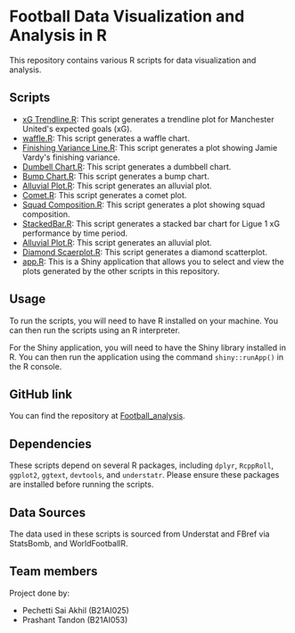 # Football Data Visualization and Analysis in R

This repository contains various R scripts for data visualization and analysis.

## Scripts

- [xG Trendline.R](xG_Trendline.R): This script generates a trendline plot for Manchester United's expected goals (xG).
- [waffle.R](waffle.R): This script generates a waffle chart.
- [Finishing Variance Line.R](Finishing_Variance_Line.R): This script generates a plot showing Jamie Vardy's finishing variance.
- [Dumbell Chart.R](Dumbell_Chart.R): This script generates a dumbbell chart.
- [Bump Chart.R](Bump_Chart.R): This script generates a bump chart.
- [Alluvial Plot.R](Alluvial.R): This script generates an alluvial plot.
- [Comet.R](Comet.R): This script generates a comet plot.
- [Squad Composition.R](Squad_Composition.R): This script generates a plot showing squad composition.
- [StackedBar.R](StackedBar.R): This script generates a stacked bar chart for Ligue 1 xG performance by time period.
- [Alluvial Plot.R](Alluvial.R): This script generates an alluvial plot.
- [Diamond Scaerplot.R](Diamond_Scatterplot.R): This script generates a diamond scatterplot.
- [app.R](app.R): This is a Shiny application that allows you to select and view the plots generated by the other scripts in this repository.

## Usage

To run the scripts, you will need to have R installed on your machine. You can then run the scripts using an R interpreter.

For the Shiny application, you will need to have the Shiny library installed in R. You can then run the application using the command `shiny::runApp()` in the R console.

## GitHub link

You can find the repository at [Football_analysis](https://github.com/Akhil-blanc/Football_analysis).

## Dependencies

These scripts depend on several R packages, including `dplyr`, `RcppRoll`, `ggplot2`, `ggtext`, `devtools`, and `understatr`. Please ensure these packages are installed before running the scripts.

## Data Sources

The data used in these scripts is sourced from Understat and FBref via StatsBomb, and WorldFootballR.

## Team members
Project done by:
- Pechetti Sai Akhil (B21AI025)
- Prashant Tandon (B21AI053)

